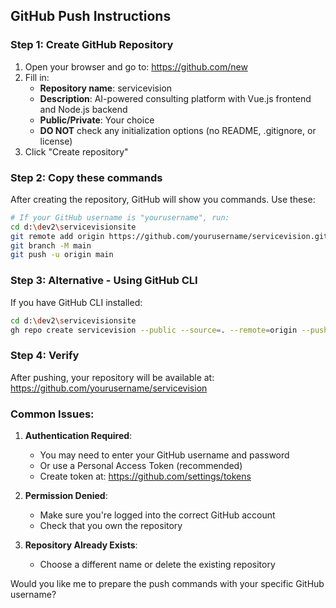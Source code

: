 ## GitHub Push Instructions

### Step 1: Create GitHub Repository

1. Open your browser and go to: https://github.com/new
2. Fill in:
   - **Repository name**: servicevision
   - **Description**: AI-powered consulting platform with Vue.js frontend and Node.js backend
   - **Public/Private**: Your choice
   - **DO NOT** check any initialization options (no README, .gitignore, or license)
3. Click "Create repository"

### Step 2: Copy these commands

After creating the repository, GitHub will show you commands. Use these:

```bash
# If your GitHub username is "yourusername", run:
cd d:\dev2\servicevisionsite
git remote add origin https://github.com/yourusername/servicevision.git
git branch -M main
git push -u origin main
```

### Step 3: Alternative - Using GitHub CLI

If you have GitHub CLI installed:

```bash
cd d:\dev2\servicevisionsite
gh repo create servicevision --public --source=. --remote=origin --push
```

### Step 4: Verify

After pushing, your repository will be available at:
https://github.com/yourusername/servicevision

### Common Issues:

1. **Authentication Required**:
   - You may need to enter your GitHub username and password
   - Or use a Personal Access Token (recommended)
   - Create token at: https://github.com/settings/tokens

2. **Permission Denied**:
   - Make sure you're logged into the correct GitHub account
   - Check that you own the repository

3. **Repository Already Exists**:
   - Choose a different name or delete the existing repository

Would you like me to prepare the push commands with your specific GitHub username?